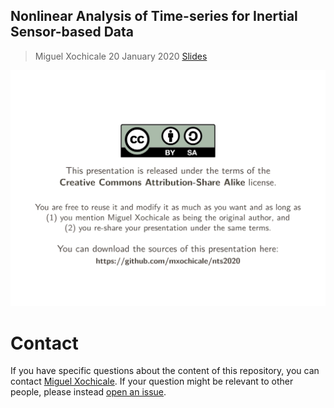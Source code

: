 Nonlinear Analysis of Time-series for Inertial Sensor-based Data
---
> Miguel Xochicale
> 20 January 2020
> [Slides](/pdf/presentation-nts2020.pdf)

![slides](/pdf/gif-slides/slides.gif)



# Contact 
If you have specific questions about the content of this repository, you can contact 
[Miguel Xochicale](mailto:perez.xochicale@gmail.com?subject="[PhDthesis]"). 
If your question might be relevant to other people, please instead 
[open an issue](https://github.com/mxochicale/nts2020/issues).

